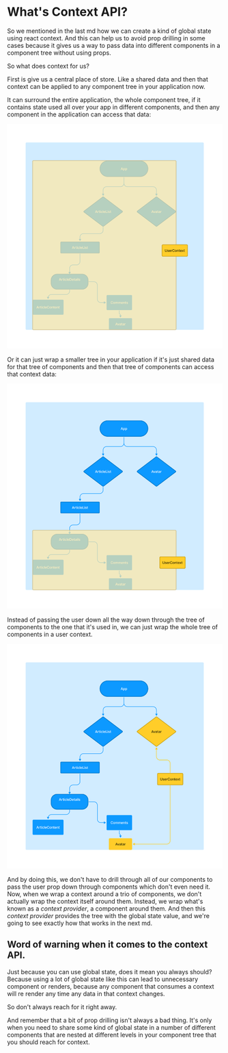 # What's Context API?

So we mentioned in the last md how we can create a kind of global state using react context. And this can help us to avoid prop drilling in some cases because it gives us a way to pass data into different components in a component tree without using props.

So what does context for us?

First is give us a central place of store. Like a shared data and then that context can be applied to any component tree in your application now.

It can surround the entire application, the whole component tree, if it contains state used all over your app in different components, and then any component in the application can access that data:

![Context Wrap](./images/UserContext-Wrap.png)

Or it can just wrap a smaller tree in your application if it's just shared data for that tree of components and then that tree of components can access that context data:

![Context Wrap](./images/Context-Wrap-where-needed.png)

Instead of passing the user down all the way down through the tree of components to the one that it's used in, we can just wrap the whole tree of components in a user context.

![Context Wrap](./images/Best-Context.png)

And by doing this, we don't have to drill through all of our components to pass the user prop down through components which don't even need it.
Now, when we wrap a context around a trio of components, we don't actually wrap the context itself around them. Instead, we wrap what's known as a _context provider_, a component around them. And then this _context provider_ provides the tree with the global state value, and we're going to see exactly how that works in the next md.


## Word of warning when it comes to the context API.

Just because you can use global state, does it mean you always should?
Because using a lot of global state like this can lead to unnecessary component or renders, because any component that consumes a context will re render any time any data in that context changes.

So don't always reach for it right away.

And remember that a bit of prop drilling isn't always a bad thing.
It's only when you need to share some kind of global state in a number of different components that are nested at different levels in your component tree that you should reach for context.